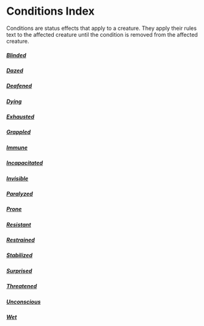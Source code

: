 ---
---

# Conditions Index

Conditions are status effects that apply to a creature. They apply their rules text to the affected creature until the condition is removed from the affected creature.

##### [Blinded](Blinded.md)

##### [Dazed](Dazed.md)

##### [Deafened](Deafened.md)

##### [Dying](Dying.md)

##### [Exhausted](Exhausted.md)

##### [Grappled](Grappled.md)

##### [Immune](Immune.md)

##### [Incapacitated](Incapacitated.md)

##### [Invisible](Invisible.md)

##### [Paralyzed](Paralyzed.md)

##### [Prone](Prone.md)

##### [Resistant](Resistant.md)

##### [Restrained](Restrained.md)

##### [Stabilized](Stabilized.md)

##### [Surprised](Surprised.md)

##### [Threatened](Threatened.md)

##### [Unconscious](Unconscious.md)

##### [Wet](Wet.md)
